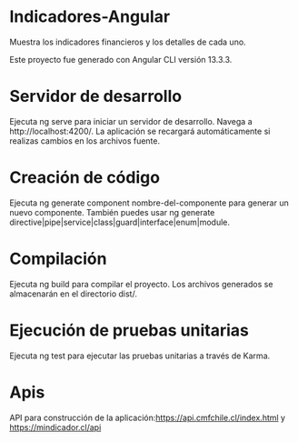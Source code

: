 # Indicadores-Angular
Muestra los indicadores financieros y los detalles de cada uno.

Este proyecto fue generado con Angular CLI versión 13.3.3.

# Servidor de desarrollo

Ejecuta ng serve para iniciar un servidor de desarrollo. Navega a http://localhost:4200/. La aplicación se recargará automáticamente si realizas cambios en los archivos fuente.

# Creación de código

Ejecuta ng generate component nombre-del-componente para generar un nuevo componente. También puedes usar ng generate directive|pipe|service|class|guard|interface|enum|module.

# Compilación

Ejecuta ng build para compilar el proyecto. Los archivos generados se almacenarán en el directorio dist/.

# Ejecución de pruebas unitarias

Ejecuta ng test para ejecutar las pruebas unitarias a través de Karma.

# Apis 

API para construcción de la aplicación:https://api.cmfchile.cl/index.html y https://mindicador.cl/api


